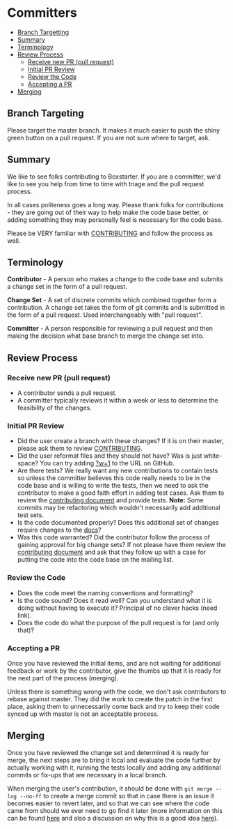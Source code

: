 Committers
============

<!-- TOC -->

- [Branch Targetting](#branch-targetting)
- [Summary](#summary)
- [Terminology](#terminology)
- [Review Process](#review-process)
    - [Receive new PR (pull request)](#receive-new-pr-pull-request)
    - [Initial PR Review](#initial-pr-review)
    - [Review the Code](#review-the-code)
    - [Accepting a PR](#accepting-a-pr)
- [Merging](#merging)

<!-- /TOC -->

## Branch Targeting

Please target the master branch. It makes it much easier to push the shiny green button on a pull request. If you are not sure where to target, ask.

## Summary
We like to see folks contributing to Boxstarter. If you are a committer, we'd like to see you help from time to time with triage and the pull request process.

In all cases politeness goes a long way. Please thank folks for contributions - they are going out of their way to help make the code base better, or adding something they may personally feel is necessary for the code base.

Please be VERY familiar with [CONTRIBUTING](https://github.com/chocolatey/boxstarter/blob/master/CONTRIBUTING.md) and follow the process as well.

## Terminology
**Contributor** - A person who makes a change to the code base and submits a change set in the form of a pull request.

**Change Set** - A set of discrete commits which combined together form a contribution.  A change set takes the form of git commits and is submitted in the form of a pull request. Used interchangeably with "pull request".

**Committer** - A person responsible for reviewing a pull request and then making the decision what base branch to merge the change set into.

## Review Process
### Receive new PR (pull request)
 * A contributor sends a pull request.
 * A committer typically reviews it within a week or less to determine the feasibility of the changes.

### Initial PR Review
 * Did the user create a branch with these changes? If it is on their master, please ask them to review [CONTRIBUTING](https://github.com/chocolatey/boxstarter/blob/master/CONTRIBUTING.md).
 * Did the user reformat files and they should not have? Was is just white-space? You can try adding [?w=1](https://github.com/blog/967-github-secrets) to the URL on GitHub.
 * Are there tests? We really want any new contributions to contain tests so unless the committer believes this code really needs to be in the code base and is willing to write the tests, then we need to ask the contributor to make a good faith effort in adding test cases. Ask them to review the [contributing document](https://github.com/chocolatey/boxstarter/blob/master/CONTRIBUTING.md) and provide tests. **Note:** Some commits may be refactoring which wouldn't necessarily add additional test sets.
 * Is the code documented properly? Does this additional set of changes require changes to the [docs](https://boxstarter.org/WhyBoxstarter)?
 * Was this code warranted? Did the contributor follow the process of gaining approval for big change sets? If not please have them review the [contributing document](https://github.com/chocolatey/boxstarter/blob/master/CONTRIBUTING.md) and ask that they follow up with a case for putting the code into the code base on the mailing list.

### Review the Code
  * Does the code meet the naming conventions and formatting?
  * Is the code sound? Does it read well? Can you understand what it is doing without having to execute it? Principal of no clever hacks (need link).
  * Does the code do what the purpose of the pull request is for (and only that)?

### Accepting a PR
Once you have reviewed the initial items, and are not waiting for additional feedback or work by the contributor, give the thumbs up that it is ready for the next part of the process (merging).

Unless there is something wrong with the code, we don't ask contributors to rebase against master. They did the work to create the patch in the first place, asking them to unnecessarily come back and try to keep their code synced up with master is not an acceptable process.

## Merging
Once you have reviewed the change set and determined it is ready for merge, the next steps are to bring it local and evaluate the code further by actually working with it, running the tests locally and adding any additional commits or fix-ups that are necessary in a local branch.

When merging the user's contribution, it should be done with `git merge --log --no-ff` to create a merge commit so that in case there is an issue it becomes easier to revert later, and so that we can see where the code came from should we ever need to go find it later (more information on this can be found [here](https://www.kernel.org/pub/software/scm/git/docs/git-merge.html) and also a discussion on why this is a good idea [here](http://differential.io/blog/best-way-to-merge-a-github-pull-request)).